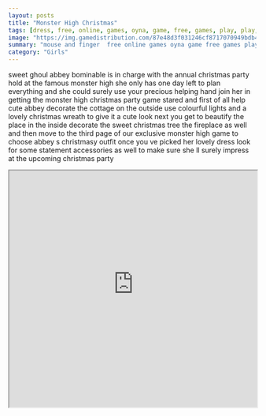 ```yaml
---
layout: posts
title: "Monster High Christmas"
tags: [dress, free, online, games, oyna, game, free, games, play, play, games]
image: "https://img.gamedistribution.com/87e48d3f031246cf8717070949bdb4cc.jpg"
summary: "mouse and finger  free online games oyna game free games play play games"
category: "Girls"
---
```


sweet ghoul abbey bominable is in charge with the annual christmas party hold at the famous monster high she only has one day left to plan everything and she could surely use your precious helping hand join her in getting the monster high christmas party game stared and first of all help cute abbey decorate the cottage on the outside use colourful lights and a lovely christmas wreath to give it a cute look next you get to beautify the place in the inside decorate the sweet christmas tree the fireplace as well and then move to the third page of our exclusive monster high game to choose abbey s christmasy outfit once you ve picked her lovely dress look for some statement accessories as well to make sure she ll surely impress at the upcoming christmas party

<iframe width="100%" height="480px;" src="https://html5.gamedistribution.com/87e48d3f031246cf8717070949bdb4cc/"></iframe>